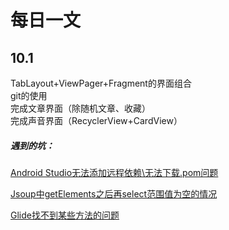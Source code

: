 # 每日一文
## 10.1  
TabLayout+ViewPager+Fragment的界面组合  
git的使用  
完成文章界面（除随机文章、收藏）  
完成声音界面（RecyclerView+CardView）

##### 遇到的坑：
[Android Studio无法添加远程依赖\无法下载.pom问题](https://www.jianshu.com/p/584a6ecea7f0)  

[Jsoup中getElements之后再select范围值为空的情况](https://www.jianshu.com/p/ef47e5f81a4a)

[Glide找不到某些方法的问题](https://www.jianshu.com/p/d7b121daf82d)
